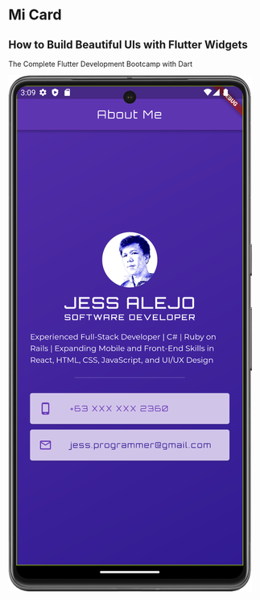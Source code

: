 # Mi Card

## How to Build Beautiful UIs with Flutter Widgets

The Complete Flutter Development Bootcamp with Dart

![Final Project](screenshot.png)
